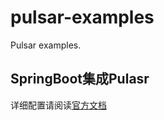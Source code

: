 # pulsar-examples
Pulsar examples.

## SpringBoot集成Pulasr
详细配置请阅读[官方文档](https://docs.spring.io/spring-pulsar/reference/reference/pulsar.html)
